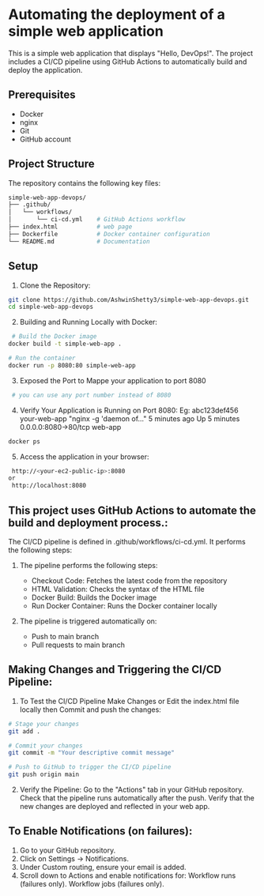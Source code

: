 # Automating the deployment of a simple web application

This is a simple web application that displays "Hello, DevOps!". The project includes a CI/CD pipeline using GitHub Actions to automatically build and deploy the application.

## Prerequisites

- Docker
- nginx
- Git
- GitHub account

## Project Structure
The repository contains the following key files:
```bash
simple-web-app-devops/
├── .github/
│   └── workflows/
│       └── ci-cd.yml    # GitHub Actions workflow
├── index.html           # web page
├── Dockerfile           # Docker container configuration
└── README.md            # Documentation
   ```
## Setup

1. Clone the Repository:

```bash
git clone https://github.com/AshwinShetty3/simple-web-app-devops.git
cd simple-web-app-devops
   ```

2. Building and Running Locally with Docker:

```bash
 # Build the Docker image
docker build -t simple-web-app .

# Run the container
docker run -p 8080:80 simple-web-app

   ```

3. Exposed the Port to Mappe your application to port 8080 
```bash
 # you can use any port number instead of 8080

   ```

4. Verify Your Application is Running on Port 8080:
   Eg: abc123def456   your-web-app  "nginx -g 'daemon of…"   5 minutes ago  Up 5 minutes  0.0.0.0:8080->80/tcp   web-app
 ```bash
 docker ps
   ```
   
5. Access the application in your browser:

```bash
 http://<your-ec2-public-ip>:8080
or
 http://localhost:8080
   ```
   

## This project uses GitHub Actions to automate the build and deployment process.:
The CI/CD pipeline is defined in .github/workflows/ci-cd.yml. It performs the following steps:

1. The pipeline performs the following steps:
   - Checkout Code: Fetches the latest code from the repository
   - HTML Validation: Checks the syntax of the HTML file
   - Docker Build: Builds the Docker image
   - Run Docker Container: Runs the Docker container locally

2. The pipeline is triggered automatically on:
   - Push to main branch
   - Pull requests to main branch


## Making Changes and Triggering the CI/CD Pipeline:

1. To Test the CI/CD Pipeline Make Changes or Edit the index.html file locally then Commit and push the changes:

```bash
# Stage your changes
git add .

# Commit your changes
git commit -m "Your descriptive commit message"

# Push to GitHub to trigger the CI/CD pipeline
git push origin main
  ```
2. Verify the Pipeline:
   Go to the "Actions" tab in your GitHub repository.
   Check that the pipeline runs automatically after the push.
   Verify that the new changes are deployed and reflected in your web app.

## To Enable Notifications (on failures):
   1. Go to your GitHub repository.
   2. Click on Settings → Notifications.
   3. Under Custom routing, ensure your email is added.
   4. Scroll down to Actions and enable notifications for:
      Workflow runs (failures only).
      Workflow jobs (failures only).


     

